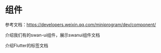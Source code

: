 # 组件

参考文档：https://developers.weixin.qq.com/miniprogram/dev/component/

介绍我们有的swan-ui组件，展示swanui组件文档

介绍Flutter的标签文档
